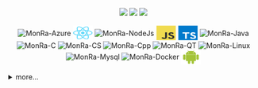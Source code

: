 <!--Hello
<h2><img src="https://emojis.slackmojis.com/emojis/images/1531849430/4246/blob-sunglasses.gif?1531849430" width="30"/> Hi 👋 , I'm MonRá! <img src="https://media.giphy.com/media/12oufCB0MyZ1Go/giphy.gif" width="50"></h2>
-->

<div>
  </p>
  <div align="center">
   <a href="https://www.facebook.com/ramon.chaib" target="_blank"><img src="https://img.shields.io/badge/-Facebook-%230077B5?style=for-the-badge&logo=facebook&logoColor=white" target="_blank"></a> 
  <a href="https://www.instagram.com/monrapps/" target="_blank"><img src="https://img.shields.io/badge/-Instagram-%23E4405F?style=for-the-badge&logo=instagram&logoColor=white" target="_blank"></a>
  <a href="https://www.linkedin.com/in/ramon-chaib-27007635/" target="_blank"><img src="https://img.shields.io/badge/-LinkedIn-%230077B5?style=for-the-badge&logo=linkedin&logoColor=white" target="_blank"></a>   
</div>
  
 <div style="display: inline_block" align="center"><br>
  <img align="center" alt="MonRa-Azure" height="30" width="40" src="https://cdn.jsdelivr.net/gh/devicons/devicon/icons/azure/azure-original.svg">
  <img align="center" alt="MonRa-React" height="30" width="40" src="https://raw.githubusercontent.com/devicons/devicon/master/icons/react/react-original.svg">
  <img align="center" alt="MonRa-NodeJs" height="30" width="40" src="https://cdn.jsdelivr.net/gh/devicons/devicon/icons/nodejs/nodejs-original.svg">
  <img align="center" alt="MonRa-Js" height="30" width="40" src="https://raw.githubusercontent.com/devicons/devicon/master/icons/javascript/javascript-original.svg">     <img align="center" alt="MonRa-Ts" height="30" width="40" src="https://raw.githubusercontent.com/devicons/devicon/master/icons/typescript/typescript-original.svg">
  <img align="center" alt="MonRa-Java" height="30" width="40" src="https://cdn.jsdelivr.net/gh/devicons/devicon/icons/java/java-original.svg">
  <img align="center" alt="MonRa-C" height="30" width="40" src="https://cdn.jsdelivr.net/gh/devicons/devicon/icons/c/c-original.svg">
  <img align="center" alt="MonRa-CS" height="30" width="40" src="https://cdn.jsdelivr.net/gh/devicons/devicon/icons/csharp/csharp-original.svg">
  <img align="center" alt="MonRa-Cpp" height="30" width="40" src="https://cdn.jsdelivr.net/gh/devicons/devicon/icons/cplusplus/cplusplus-original.svg">
  <img align="center" alt="MonRa-QT" height="30" width="40" src="https://cdn.jsdelivr.net/gh/devicons/devicon/icons/qt/qt-original.svg">
  <img align="center" alt="MonRa-Linux" height="30" width="40" src="https://cdn.jsdelivr.net/gh/devicons/devicon/icons/linux/linux-original.svg">
  <img align="center" alt="MonRa-Mysql" height="30" width="40" src="https://cdn.jsdelivr.net/gh/devicons/devicon/icons/mysql/mysql-original.svg">
  <img align="center" alt="MonRa-Docker" height="30" width="40" src="https://cdn.jsdelivr.net/gh/devicons/devicon/icons/docker/docker-original.svg">  
  <img align="center" alt="MonRa-Android" height="30" width="40" src="https://github.com/devicons/devicon/blob/master/icons/android/android-original.svg">
  
</div>
</a>

</br>
<!--
[![github activity graph](https://activity-graph.herokuapp.com/graph?username=monrapps&theme=chartreuse-dark)](https://github.com/monrapps/)
-->
<div>
<details>
      <summary>more...</summary>
      
<!--
### <img src="https://media.giphy.com/media/VgCDAzcKvsR6OM0uWg/giphy.gif" width="50"> A little more about me...  

```javascript
const monra = {
    pronouns: "He" | "Him",
    code: ["any"],
    askMeAbout: ["any"],
    technologies: {
        backEnd: {
            js: ["any"],
        },
        mobileApp: {
            native: ["Android Development"]
        },
        devOps: ["AWS", "Docker🐳", "Route53", "Nginx"],
        databases: ["mongo", "MySql", "sqlite"],
        misc: ["Firebase", "Socket.IO", "selenium", "open-cv", "php", "SuiteApp"]
    },
    architecture: ["Serverless Architecture", "Progressive web applications", "Single page applications"],
    currentFocus: "Building Robots to ease opertations",
    funFact: "There are two ways to write error-free programs; only the third one works"
};
```
-->

---
<!--START_SECTION:waka-->
![Code Time](http://img.shields.io/badge/Code%20Time-1%2C115%20hrs%2026%20mins-blue)

![Profile Views](http://img.shields.io/badge/Profile%20Views-0-blue)

![Lines of code](https://img.shields.io/badge/From%20Hello%20World%20I%27ve%20Written-3.1%20million%20lines%20of%20code-blue)

**🐱 My GitHub Data** 

> 📦 58.5 kB Used in GitHub's Storage 
 > 
> 🏆 1,274 Contributions in the Year 2025
 > 
> 🚫 Not Opted to Hire
 > 
> 📜 24 Public Repositories 
 > 
> 🔑 20 Private Repositories 
 > 
**I'm an Early 🐤** 

```text
🌞 Morning                8723 commits        ████████░░░░░░░░░░░░░░░░░   33.92 % 
🌆 Daytime                11242 commits       ███████████░░░░░░░░░░░░░░   43.71 % 
🌃 Evening                3884 commits        ████░░░░░░░░░░░░░░░░░░░░░   15.10 % 
🌙 Night                  1870 commits        ██░░░░░░░░░░░░░░░░░░░░░░░   07.27 % 
```
📅 **I'm Most Productive on Thursday** 

```text
Monday                   4778 commits        █████░░░░░░░░░░░░░░░░░░░░   18.58 % 
Tuesday                  4717 commits        █████░░░░░░░░░░░░░░░░░░░░   18.34 % 
Wednesday                4869 commits        █████░░░░░░░░░░░░░░░░░░░░   18.93 % 
Thursday                 5480 commits        █████░░░░░░░░░░░░░░░░░░░░   21.31 % 
Friday                   3547 commits        ███░░░░░░░░░░░░░░░░░░░░░░   13.79 % 
Saturday                 1336 commits        █░░░░░░░░░░░░░░░░░░░░░░░░   05.19 % 
Sunday                   992 commits         █░░░░░░░░░░░░░░░░░░░░░░░░   03.86 % 
```


📊 **This Week I Spent My Time On** 

```text
🕑︎ Time Zone: America/Sao_Paulo

💬 Programming Languages: 
Other                    3 hrs 46 mins       ████████░░░░░░░░░░░░░░░░░   31.17 % 
Devicetree               3 hrs 42 mins       ████████░░░░░░░░░░░░░░░░░   30.52 % 
Bash                     1 hr 9 mins         ██░░░░░░░░░░░░░░░░░░░░░░░   09.50 % 
TypeScript               52 mins             ██░░░░░░░░░░░░░░░░░░░░░░░   07.20 % 
YAML                     33 mins             █░░░░░░░░░░░░░░░░░░░░░░░░   04.59 % 

🔥 Editors: 
VS Code                  12 hrs 7 mins       █████████████████████████   100.00 % 

🐱‍💻 Projects: 
gww-v6i                  4 hrs 17 mins       █████████░░░░░░░░░░░░░░░░   35.40 % 
kernel                   4 hrs 9 mins        █████████░░░░░░░░░░░░░░░░   34.22 % 
wlm-backend              2 hrs               ████░░░░░░░░░░░░░░░░░░░░░   16.57 % 
buildroot                53 mins             ██░░░░░░░░░░░░░░░░░░░░░░░   07.30 % 
wlm-infra                35 mins             █░░░░░░░░░░░░░░░░░░░░░░░░   04.90 % 

💻 Operating System: 
WSL                      12 hrs 7 mins       █████████████████████████   100.00 % 
```

**I Mostly Code in C++** 

```text
C                        15 repos            █████░░░░░░░░░░░░░░░░░░░░   18.52 % 
Java                     9 repos             ███░░░░░░░░░░░░░░░░░░░░░░   11.11 % 
Python                   8 repos             ██░░░░░░░░░░░░░░░░░░░░░░░   09.88 % 
JavaScript               7 repos             ██░░░░░░░░░░░░░░░░░░░░░░░   08.64 % 
HTML                     5 repos             ██░░░░░░░░░░░░░░░░░░░░░░░   06.17 % 
```



**Timeline**

![Lines of Code chart](https://raw.githubusercontent.com/monrapps/monrapps/master/assets/bar_graph.png)


 Last Updated on 10/04/2025 11:15:14 UTC
<!--END_SECTION:waka-->
